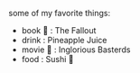 some of my favorite things:
- book :book: : The Fallout
- drink : Pineapple Juice
- movie :movie_camera: : Inglorious Basterds 
- food : Sushi :sushi:
